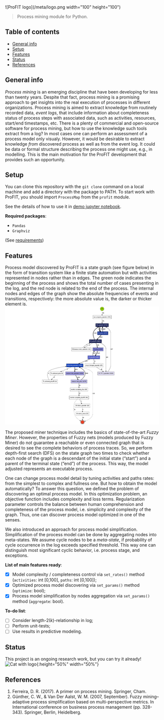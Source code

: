 ![ProFIT logo](/meta/logo.png width="100" height="100")
> Process mining module for Python.

## Table of contents
* [General info](#general-info)
* [Setup](#setup)
* [Features](#features)
* [Status](#status)
* [References](#references)

## General info
*Process mining* is an emerging discipline that have been developing for less than twenty years. Despite that fact, process mining is a promising approach to get insights into the real execution of processes in different organizations. Process mining is aimed to extract knowledge from routinely recorded data, *event logs*, that include information about completeness status of process steps with associated data, such as activities, resources, start/end timestamps, etc. There is a plenty of commercial and open-source software for process mining, but how to use the knowledge such tools extract from a log? In most cases one can perform an assessment of a process model only visualy. However, it would be desirable to extract knowledge *from* discovered process as well as from the event log. It could be data or formal structure describing the process one might use, e.g., in modelling. This is the main motivation for the ProFIT development that provides such an opportunity.

## Setup
You can clone this repository with the `git clone` command on a local machine and add a directory with the package to PATH. To start work with ProFIT, you should import `ProcessMap` from the `profit` module.

See the details of how to use it in [demo jupyter notebook](https://github.com/Siella/ProFIT/blob/master/demo/profit_examples.ipynb).

**Required packages**:
* `Pandas`
* `Graphviz`

(See [requirements](https://github.com/Siella/ProFIT/blob/master/meta/requirements.txt))

## Features
Process model discovered by ProFIT is a state graph (see figure below) in the form of transition system like a finite state automation but with activities represented in nodes rather than in edges. The green node indicates the beginning of the process and shows the total number of cases presenting in the log, and the red node is related to the end of the process. The internal nodes and edges of the graph show the absolute frequencies of events and transitions, respectively: the more absolute value is, the darker or thicker element is.
![Process model example](/meta/process.png)

The proposed miner technique includes the basics of state-of-the-art *Fuzzy Miner*. However, the properties of Fuzzy nets (models produced by Fuzzy Miner) do not guarantee a reachable or even connected graph that is desired to see the complete behaviors of process traces. So, we perform depth-first search (DFS) on the state graph two times to check whether each node of the graph is a descendant of the initial state (“start”) and a parent of the terminal state (“end”) of the process. This way, the model adjusted represents an executable process.

One can change process model detail by tuning activities and paths rates: from the simplest to complex and fullness one. But how to obtain the model automatically? To answer this question, we defined the problem of discovering an optimal process model. In this optimization problem, an objective function includes complexity and loss terms. Regularization parameter controls the balance between human comprehension and completeness of the process model, i.e. simplicity and complexity of the graph. Thus, one can discover process model optimized in one of the senses.

We also introduced an approach for process model simplification. Simplification of the process model can be done by aggregating nodes into meta-states. We assume cycle nodes to be a *meta-state*, if probability of cycle occurrence in the log exceeds specified threshold. This way one can distinguish most significant cyclic behavior, i.e. process stage, and exceptions.

**List of main features ready**:
- [x] Model complexity / completeness control via `set_rates()` method (`activities`: int [0,100], `paths`: int [0,100]);
- [x] Optimized process model discovering via `set_params()` method (`optimize`: bool);
- [x] Process model simplification by nodes aggregation via `set_params()` method (`aggregate`: bool).

**To-do list**:
- [ ] Consider length-2(*k*)-relationship in log;
- [ ] Perform unit-tests;
- [ ] Use results in predictive modeling.

## Status
This project is an ongoing research work, but you can try it already!
![Cat with logo](/meta/cat_logo.png){:height="50%" width="50%"}

## References
1. Ferreira, D. R. (2017). A primer on process mining. Springer, Cham.
2. Günther, C. W., & Van Der Aalst, W. M. (2007, September). Fuzzy mining–adaptive process simplification based on multi-perspective metrics. In International conference on business process management (pp. 328-343). Springer, Berlin, Heidelberg.
